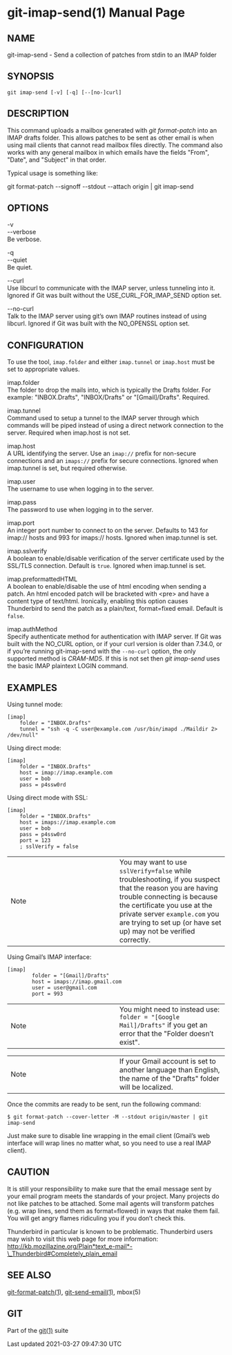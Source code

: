 # git-imap-send(1) Manual Page

## NAME

git-imap-send - Send a collection of patches from stdin to an IMAP folder

## SYNOPSIS

    git imap-send [-v] [-q] [--[no-]curl]

## DESCRIPTION

This command uploads a mailbox generated with _git format-patch_ into an IMAP drafts folder. This allows patches to be sent as other email is when using mail clients that cannot read mailbox files directly. The command also works with any general mailbox in which emails have the fields "From", "Date", and "Subject" in that order.

Typical usage is something like:

git format-patch --signoff --stdout --attach origin | git imap-send

## OPTIONS

-v  
--verbose  
Be verbose.

-q  
--quiet  
Be quiet.

--curl  
Use libcurl to communicate with the IMAP server, unless tunneling into it. Ignored if Git was built without the USE_CURL_FOR_IMAP_SEND option set.

--no-curl  
Talk to the IMAP server using git’s own IMAP routines instead of using libcurl. Ignored if Git was built with the NO_OPENSSL option set.

## CONFIGURATION

To use the tool, `imap.folder` and either `imap.tunnel` or `imap.host` must be set to appropriate values.

imap.folder  
The folder to drop the mails into, which is typically the Drafts folder. For example: "INBOX.Drafts", "INBOX/Drafts" or "\[Gmail\]/Drafts". Required.

imap.tunnel  
Command used to setup a tunnel to the IMAP server through which commands will be piped instead of using a direct network connection to the server. Required when imap.host is not set.

imap.host  
A URL identifying the server. Use an `imap://` prefix for non-secure connections and an `imaps://` prefix for secure connections. Ignored when imap.tunnel is set, but required otherwise.

imap.user  
The username to use when logging in to the server.

imap.pass  
The password to use when logging in to the server.

imap.port  
An integer port number to connect to on the server. Defaults to 143 for imap:// hosts and 993 for imaps:// hosts. Ignored when imap.tunnel is set.

imap.sslverify  
A boolean to enable/disable verification of the server certificate used by the SSL/TLS connection. Default is `true`. Ignored when imap.tunnel is set.

imap.preformattedHTML  
A boolean to enable/disable the use of html encoding when sending a patch. An html encoded patch will be bracketed with &lt;pre&gt; and have a content type of text/html. Ironically, enabling this option causes Thunderbird to send the patch as a plain/text, format=fixed email. Default is `false`.

imap.authMethod  
Specify authenticate method for authentication with IMAP server. If Git was built with the NO_CURL option, or if your curl version is older than 7.34.0, or if you’re running git-imap-send with the `--no-curl` option, the only supported method is _CRAM-MD5_. If this is not set then _git imap-send_ uses the basic IMAP plaintext LOGIN command.

## EXAMPLES

Using tunnel mode:

    [imap]
        folder = "INBOX.Drafts"
        tunnel = "ssh -q -C user@example.com /usr/bin/imapd ./Maildir 2> /dev/null"

Using direct mode:

    [imap]
        folder = "INBOX.Drafts"
        host = imap://imap.example.com
        user = bob
        pass = p4ssw0rd

Using direct mode with SSL:

    [imap]
        folder = "INBOX.Drafts"
        host = imaps://imap.example.com
        user = bob
        pass = p4ssw0rd
        port = 123
        ; sslVerify = false

<table><colgroup><col style="width: 50%" /><col style="width: 50%" /></colgroup><tbody><tr class="odd"><td><div class="title">Note</div></td><td>You may want to use <code>sslVerify=false</code> while troubleshooting, if you suspect that the reason you are having trouble connecting is because the certificate you use at the private server <code>example.com</code> you are trying to set up (or have set up) may not be verified correctly.</td></tr></tbody></table>

Using Gmail’s IMAP interface:

    [imap]
            folder = "[Gmail]/Drafts"
            host = imaps://imap.gmail.com
            user = user@gmail.com
            port = 993

<table><colgroup><col style="width: 50%" /><col style="width: 50%" /></colgroup><tbody><tr class="odd"><td><div class="title">Note</div></td><td>You might need to instead use: <code>folder = "[Google Mail]/Drafts"</code> if you get an error that the "Folder doesn’t exist".</td></tr></tbody></table>

<table><colgroup><col style="width: 50%" /><col style="width: 50%" /></colgroup><tbody><tr class="odd"><td><div class="title">Note</div></td><td>If your Gmail account is set to another language than English, the name of the "Drafts" folder will be localized.</td></tr></tbody></table>

Once the commits are ready to be sent, run the following command:

    $ git format-patch --cover-letter -M --stdout origin/master | git imap-send

Just make sure to disable line wrapping in the email client (Gmail’s web interface will wrap lines no matter what, so you need to use a real IMAP client).

## CAUTION

It is still your responsibility to make sure that the email message sent by your email program meets the standards of your project. Many projects do not like patches to be attached. Some mail agents will transform patches (e.g. wrap lines, send them as format=flowed) in ways that make them fail. You will get angry flames ridiculing you if you don’t check this.

Thunderbird in particular is known to be problematic. Thunderbird users may wish to visit this web page for more information: <a href="http://kb.mozillazine.org/Plain_text_e-mail_-_Thunderbird#Completely_plain_email" class="bare">http://kb.mozillazine.org/Plain*text_e-mail*-\_Thunderbird#Completely_plain_email</a>

## SEE ALSO

[git-format-patch(1)](git-format-patch.html), [git-send-email(1)](git-send-email.html), mbox(5)

## GIT

Part of the [git(1)](git.html) suite

Last updated 2021-03-27 09:47:30 UTC
